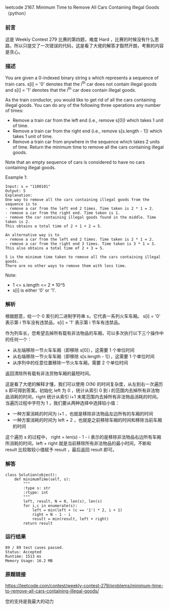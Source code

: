 leetcode  2167. Minimum Time to Remove All Cars Containing Illegal Goods（python）


### 前言

这是 Weekly Contest 279 比赛的第四题，难度 Hard ，比赛的时候没有什么思路，所以只提交了一次错误的代码，这是看了大佬的解答才豁然开朗，考察的内容是贪心。


### 描述

You are given a 0-indexed binary string s which represents a sequence of train cars. s[i] = '0' denotes that the i<sup>th</sup> car does not contain illegal goods and s[i] = '1' denotes that the i<sup>th</sup> car does contain illegal goods.

As the train conductor, you would like to get rid of all the cars containing illegal goods. You can do any of the following three operations any number of times:

* Remove a train car from the left end (i.e., remove s[0]) which takes 1 unit of time.
* Remove a train car from the right end (i.e., remove s[s.length - 1]) which takes 1 unit of time.
* Remove a train car from anywhere in the sequence which takes 2 units of time.
Return the minimum time to remove all the cars containing illegal goods.

Note that an empty sequence of cars is considered to have no cars containing illegal goods.



Example 1:

	Input: s = "1100101"
	Output: 5
	Explanation: 
	One way to remove all the cars containing illegal goods from the sequence is to
	- remove a car from the left end 2 times. Time taken is 2 * 1 = 2.
	- remove a car from the right end. Time taken is 1.
	- remove the car containing illegal goods found in the middle. Time taken is 2.
	This obtains a total time of 2 + 1 + 2 = 5. 
	
	An alternative way is to
	- remove a car from the left end 2 times. Time taken is 2 * 1 = 2.
	- remove a car from the right end 3 times. Time taken is 3 * 1 = 3.
	This also obtains a total time of 2 + 3 = 5.
	
	5 is the minimum time taken to remove all the cars containing illegal goods. 
	There are no other ways to remove them with less time.

	



Note:


* 1 <= s.length <= 2 * 10^5
* s[i] is either '0' or '1'.

### 解析


根据题意，给一个 0 索引的二进制字符串 s，它代表一系列火车车厢。 s[i] = '0' 表示第 i 节车没有违禁品，s[i] = '1' 表示第 i 节车有违禁品。

作为列车长，您希望去掉所有载有非法物品的车厢，可以多次执行以下三个操作中的任何一个：

* 从左端移除一节火车车厢（即移除 s[0]），这需要 1 个单位时间
* 从右端移除一节火车车厢（即移除 s[s.length - 1]），这需要 1 个单位时间
* 从序列中的任意位置移除一节火车车厢，需要 2 个单位时间

返回清除所有载有非法货物车厢的最短时间。

这是看了大佬的解释才懂，我们可以使用 O(N) 的时间复杂度，从左到右一次遍历 s 即可得到答案。初始化 left 为 0 ，统计从索引 0 到 i 的范围内去掉所有非法物品消耗的时间，right 统计从索引 i+1 末尾范围内去掉所有非法物品消耗的时间。当遍历过程中字符为 1 ，我们要从两种选择中选择较小值：

* 一种方案消耗的时间为 i+1 ，也就是移除非法物品左边所有的车厢的时间
* 一种方案消耗的时间为 left + 2 ，也就是之前移除车厢的时间和移除当前车厢的时间

这个遍历 s 的过程中， right = len(s) - 1 - i 表示的是移除非法物品右边所有车厢所消耗的时间，left + right 就是当前移除所有非法物品的最小时间，不断和 result 比较取较小值赋予 result ，最后返回 result 即可。

### 解答
				
	class Solution(object):
	    def minimumTime(self, s):
	        """
	        :type s: str
	        :rtype: int
	        """
	        left, result, N = 0, len(s), len(s)
	        for i,c in enumerate(s):
	            left = min(left + (c == '1') * 2, i + 1)
	            right = N - 1 - i
	            result = min(result, left + right)
	        return result
            	      
			
### 运行结果


	89 / 89 test cases passed.
	Status: Accepted
	Runtime: 1513 ms
	Memory Usage: 16.2 MB

### 原题链接

https://leetcode.com/contest/weekly-contest-279/problems/minimum-time-to-remove-all-cars-containing-illegal-goods/


您的支持是我最大的动力
